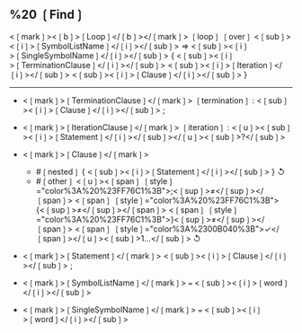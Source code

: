 ## %20 ❲Find❳
<❲mark❳><❲b❳>❲Loop❳</❲b❳></❲mark❳>
      ❲loop❳ ❲over❳ <❲sub❳><❲i❳>❲SymbolListName❳</❲i❳></❲sub❳> ⇒ <❲sub❳><❲i❳>❲SingleSymbolName❳</❲i❳></❲sub❳> {
          <❲sub❳><❲i❳>❲TerminationClause❳</❲i❳></❲sub❳> <❲sub❳><❲i❳>❲Iteration❳</❲i❳></❲sub❳> <❲sub❳><❲i❳>❲Clause❳</❲i❳></❲sub❳>
      }



  ---

 - <❲mark❳>❲TerminationClause❳</❲mark❳>    ❲termination❳ : <❲sub❳><❲i❳>❲Clause❳</❲i❳></❲sub❳> ;
 - <❲mark❳>❲IterationClause❳</❲mark❳>           ❲iteration❳ : <❲u❳><❲sub❳><❲i❳>❲Statement❳</❲i❳></❲sub❳></❲u❳><❲sub❳>?</❲sub❳>
 - <❲mark❳>❲Clause❳</❲mark❳>
	- #❲nested❳                        { <❲sub❳><❲i❳>❲Statement❳</❲i❳></❲sub❳> } ↺
	- #❲other❳                         <❲u❳><❲span❳ ❲style❳="color%3A%20%23FF76C1%3B">;<❲sup❳>≠</❲sup❳></❲span❳> <❲span❳ ❲style❳="color%3A%20%23FF76C1%3B">{<❲sup❳>≠</❲sup❳></❲span❳> <❲span❳ ❲style❳="color%3A%20%23FF76C1%3B">}<❲sup❳>≠</❲sup❳></❲span❳> <❲span❳ ❲style❳="color%3A%2300B040%3B">✓</❲span❳></❲u❳><❲sub❳>1...</❲sub❳>  ↺

- <❲mark❳>❲Statement❳</❲mark❳>                   <❲sub❳><❲i❳>❲Clause❳</❲i❳></❲sub❳> ;

- <❲mark❳>❲SymbolListName❳</❲mark❳>       `=` <❲sub❳><❲i❳>❲word❳</❲i❳></❲sub❳>
- <❲mark❳>❲SingleSymbolName❳</❲mark❳>  `=` <❲sub❳><❲i❳>❲word❳</❲i❳></❲sub❳>
